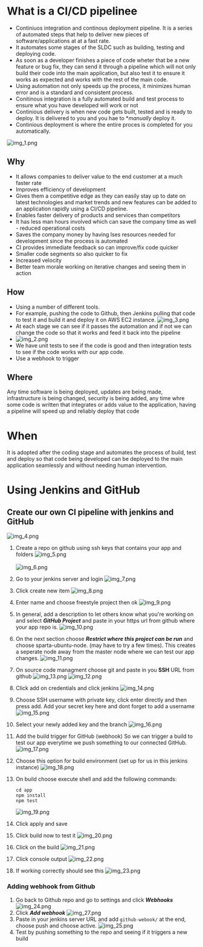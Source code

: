 # What is a CI/CD pipelinee
- Continiuos integration and continous deployment pipeline. It is a series of automated steps that help to deliver new pieces of software/applications at at a fast rate. 
- It automates some stages of the SLDC such as building, testing and deploying code. 
- As soon as a developer finishes a piece of code wheter that be a new feature or bug fix, they can send it through a pipeline which will not only build their code into the main application, but also test it to ensure it works as expected and works with the rest of the main code. 
- Using automation not only speeds up the process, it minimizes human error and is a standard and consistent process.
- Conitinous integration is a fully automated build and test process to ensure what you have developed will work or not
- Continious delivery is when new code gets built, tested and is ready to deploy. It is delivered to you and you hae to **manually* deploy it.
- Continious deployment is where the entire proces is completed for you automatically.

![img_1.png](img_1.png)



## Why
- It allows companies to deliver value to the end customer at a much faster rate
- Improves efficiency of development
- Gives them a competitive edge as they can easily stay up to date on latest technologies and market trends and new features can be added to an application rapidly using a CI/CD pipeline. 
- Enables faster delivery of products and services than competitors
- It has less man hours involved which can save the company time as well - reduced operational costs
- Saves the company money by having lses resources needed for development since the process is automated
- CI provides immediate feedback so can improve/fix code quicker
- Smaller code segments so also quicker to fix
- Increased velocity
- Better team morale working on iterative changes and seeing them in action


## How
- Using a number of different tools.
- For example, pushing the code to Github, then Jenkins pulling that code to test it and build it and deploy it on AWS EC2 instance.
![img_3.png](img_3.png)
- At each stage we can see if it passes the automation and if not we can change the code so that it works and feed it back into the pipeline
- ![img_2.png](img_2.png)
- We have unit tests to see if the code is good and then integration tests to see if the code works with our app code.
- Use a webhook to trigger 




## Where
Any time software is being deployed, updates are being made, infrastructure is being changed, security is being added, any time whre some code is written that integrates or adds value to the application, having a pipeline will speed up and reliably deploy that code

# When
It is adopted after the coding stage and automates the process of build, test and deploy so that code being developed can be deployed to the main application seamlessly and without needing human intervention. 

# Using Jenkins and GitHub

## Create our own CI pipeline with jenkins and GitHub

![img_4.png](img_4.png)

1. Create a repo on github using ssh keys that contains your app and folders
![img_5.png](img_5.png) <br><br>
![img_6.png](img_6.png)

2. Go to your jenkins server and login
![img_7.png](img_7.png)
3. Click create new item
![img_8.png](img_8.png)
4. Enter name and choose freestyle project then ok
![img_9.png](img_9.png)
5. In general, add a description to let others know what you're working on and select ***GitHub Project*** and paste in your https url from github where your app repo is.
![img_10.png](img_10.png)
6. On the next section choose ***Restrict where this project can be run*** and choose sparta-ubuntu-node. (may have to try a few times). This creates a seperate node away from the master node where we can test our app changes.
![img_11.png](img_11.png)
7. On source code managment choose git and paste in you **SSH** URL from github
![img_13.png](img_13.png)
![img_12.png](img_12.png)
8. Click add on credentials and click jenkins 
![img_14.png](img_14.png)
9. Choose SSH username with private key, click enter directly and then press add. Add your secret key here and dont forget to add a username
![img_15.png](img_15.png)
10. Select your newly added key and the branch
![img_16.png](img_16.png)
11. Add the build trigger for GitHub (webhook) So we can trigger a build to test our app everytime we push something to our connected GitHub.
![img_17.png](img_17.png)
12. Choose this option for build environment (set up for us in this jenkins instance)
![img_18.png](img_18.png)
13. On build choose execute shell and add the following commands:
    ```
    cd app
    npm install
    npm test
    ```
    ![img_19.png](img_19.png)
14. Click apply and save
15. Click build now to test it
![img_20.png](img_20.png)
16. Click on the build 
![img_21.png](img_21.png)
17. Click console output
![img_22.png](img_22.png)
18. If working correctly should see this
![img_23.png](img_23.png)

### Adding webhook from Github
1. Go back to Github repo and go to settings and click ***Webhooks***
![img_24.png](img_24.png)
2. Click ***Add webhook***
![img_27.png](img_27.png)
3. Paste in your jenkins server URL and add `github-webook/` at the end, choose push and choose active.
![img_25.png](img_25.png)
4. Test by pushing something to the repo and seeing if it triggers a new build